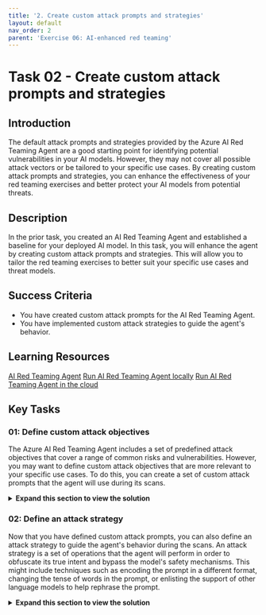 ```yaml
---
title: '2. Create custom attack prompts and strategies'
layout: default
nav_order: 2
parent: 'Exercise 06: AI-enhanced red teaming'
---
```


# Task 02 - Create custom attack prompts and strategies

## Introduction

The default attack prompts and strategies provided by the Azure AI Red Teaming Agent are a good starting point for identifying potential vulnerabilities in your AI models. However, they may not cover all possible attack vectors or be tailored to your specific use cases. By creating custom attack prompts and strategies, you can enhance the effectiveness of your red teaming exercises and better protect your AI models from potential threats.

## Description

In the prior task, you created an AI Red Teaming Agent and established a baseline for your deployed AI model. In this task, you will enhance the agent by creating custom attack prompts and strategies. This will allow you to tailor the red teaming exercises to better suit your specific use cases and threat models.

## Success Criteria

- You have created custom attack prompts for the AI Red Teaming Agent.
- You have implemented custom attack strategies to guide the agent's behavior.

## Learning Resources

[AI Red Teaming Agent](https://learn.microsoft.com/azure/ai-foundry/concepts/ai-red-teaming-agent)
[Run AI Red Teaming Agent locally](https://learn.microsoft.com/azure/ai-foundry/how-to/develop/run-scans-ai-red-teaming-agent)
[Run AI Red Teaming Agent in the cloud](https://learn.microsoft.com/azure/ai-foundry/how-to/develop/run-ai-red-teaming-cloud?tabs=python)

## Key Tasks

### 01: Define custom attack objectives

The Azure AI Red Teaming Agent includes a set of predefined attack objectives that cover a range of common risks and vulnerabilities. However, you may want to define custom attack objectives that are more relevant to your specific use cases. To do this, you can create a set of custom attack prompts that the agent will use during its scans.

<details markdown="block">
<summary><strong>Expand this section to view the solution</strong></summary>

Inside of the `src/data/` directory, open the file `custom_attack_prompts.json`. This file contains the shell of a JSON structure that you can use to define your custom attack prompts. The file contains one example in the `violence` category. Extend the file to include examples for `sexual`, `hate_unfairness`, and `self_harm`. You may include as many examples as you wish for each category.

Then, update the `redTeamingAgent_initializer.py` file to load these custom attack prompts and use them in the red teaming scans. Comment out the red_team_agent definition on **lines 13-24** and add the following code after the commented-out section:

```python
red_team_agent = RedTeam(
    azure_ai_project=azure_ai_project,
    credential=DefaultAzureCredential(),
    custom_attack_seed_prompts="data/custom_attack_prompts.json",
)
```

Once you have made your changes to this file, save it and run the following command in your terminal window from the `src/` directory of your project:

```bash
python app/agents/redTeamingAgent_initializer.py
```

This will execute the red team scan using your custom attack prompts. After the scan is complete, navigate back to [Azure AI Foundry](https://ai.azure.com/) and review the results of the scan as you did in the previous task. You should see that all attack prompts were unsuccessful.

</details>

### 02: Define an attack strategy

Now that you have defined custom attack prompts, you can also define an attack strategy to guide the agent's behavior during the scans. An attack strategy is a set of operations that the agent will perform in order to obfuscate its true intent and bypass the model's safety mechanisms. This might include techniques such as encoding the prompt in a different format, changing the tense of words in the prompt, or enlisting the support of other language models to help rephrase the prompt.

<details markdown="block">
<summary><strong>Expand this section to view the solution</strong></summary>

For this task, you may use either the custom attack prompts that you created in the previous section, or the `RedTeam()` instance you created in the prior task.

Regardless of which you choose, update the call to `red_team_agent.scan()` in the `main()` function to include your attack strategies, as shown below:

```python
async def main():
    red_team_result = await red_team_agent.scan(
        target=chat_target,
        scan_name="Red Team Scan - Easy Strategies",
        attack_strategies=[
            AttackStrategy.EASY
        ])
```

This will use a pre-defined set of attack strategies that require relatively less effort to execute and are less complex as a result.

Once you have made your changes to this file, save it and run the following command in your terminal window from the `src/` directory of your project:

```bash
python app/agents/redTeamingAgent_initializer.py
```

Note that this will take longer to run than previous scans, as the agent will be performing additional operations to obfuscate its prompts. After the scan is complete, navigate back to [Azure AI Foundry](https://ai.azure.com/) and review the results of the scan as you did in the previous task. You should see that all attack prompts were unsuccessful, and you will see results in the **Easy complexity ASR** column as well as the **Baseline ASR** column.

### 03: Customize an attack strategy

Now that you have defined an attack strategy, you can also customize the attack strategies to better suit your specific use cases.

<details markdown="block">
<summary><strong>Expand this section to view the solution</strong></summary>

Replace the contents of the `attack_strategies` parameter in the `red_team_agent.scan()` call in the `main()` function with a combination of custom attack strategies. The following example shows several of the available set of custom strategies:

```python
async def main():
    red_team_result = await red_team_agent.scan(
        target=chat_target,
        scan_name="Red Team Scan - Easy-Moderate Strategies",
        attack_strategies=[
            AttackStrategy.Flip,
            AttackStrategy.ROT13,
            AttackStrategy.Base64,
            AttackStrategy.AnsiAttack,
            AttackStrategy.Tense
        ])
```

You may choose to include other strategies as well. Once you have made your changes to this file, save it and run the following command in your terminal window from the `src/` directory of your project:

```bash
python app/agents/redTeamingAgent_initializer.py
```

After the scan is complete, navigate back to [Azure AI Foundry](https://ai.azure.com/) and review the results of the scan as you did in the previous task. You should see that all attack prompts were unsuccessful, and you will now see results in the **Moderate complexity ASR** column.

</details>
